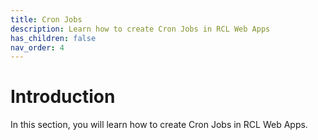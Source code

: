 ```yaml
---
title: Cron Jobs
description: Learn how to create Cron Jobs in RCL Web Apps
has_children: false
nav_order: 4
---
```


# Introduction

In this section, you will learn how to create Cron Jobs in RCL Web Apps.